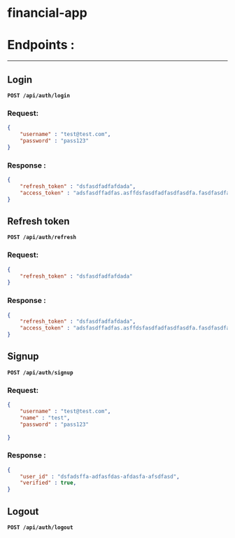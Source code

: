 # financial-app

# Endpoints :
---

## Login
**`POST /api/auth/login`**
### Request: 
```JSON
{
    "username" : "test@test.com",
    "password" : "pass123"
}
```
### Response :
```JSON
{
    "refresh_token" : "dsfasdfadfafdada",
    "access_token" : "adsfasdffadfas.asffdsfasdfadfasdfasdfa.fasdfasdfasdfasdf",
}
```

## Refresh token
**`POST /api/auth/refresh`**
### Request: 
```JSON
{
    "refresh_token" : "dsfasdfadfafdada"
}
```
### Response :
```JSON
{
    "refresh_token" : "dsfasdfadfafdada",
    "access_token" : "adsfasdffadfas.asffdsfasdfadfasdfasdfa.fasdfasdfasdfasdf",
}
```

## Signup
**`POST /api/auth/signup`**
### Request: 
```JSON
{
    "username" : "test@test.com",
    "name" : "test",
    "password" : "pass123"
    
}
```
### Response :
```JSON
{
    "user_id" : "dsfadsffa-adfasfdas-afdasfa-afsdfasd",
    "verified" : true,
}
```
## Logout
**`POST /api/auth/logout`**

